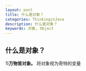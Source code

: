 ```yaml
---
layout: post
title: 什么是对象？
categories: ThinkinginJava
description: 什么是对象？
keywords: 对象, Object
---
```


## 什么是对象？
1)**万物皆对象。** 将对象视为奇特的变量
